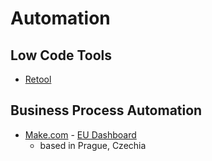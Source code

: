 # Automation

## Low Code Tools

- [Retool](https://retool.com/)

## Business Process Automation

- [Make.com](https://make.com) - [EU Dashboard](https://eu1.make.com/)
  - based in Prague, Czechia
